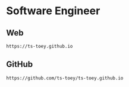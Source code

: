 # Software Engineer
## Web
```
https://ts-toey.github.io
```
## GitHub
```
https://github.com/ts-toey/ts-toey.github.io
```

